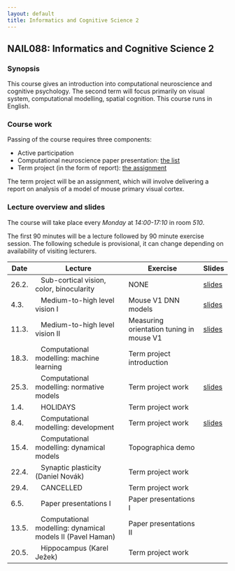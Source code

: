 ```yaml
---
layout: default
title: Informatics and Cognitive Science 2
---
```

## NAIL088: Informatics and Cognitive Science 2

### Synopsis

This course gives an introduction into computational neuroscience and cognitive psychology. 
The second term will focus primarily on visual system, computational modelling, spatial cognition. 
This course runs in English. 

### Course work

Passing of the course requires three components:
* Active participation
* Computational neuroscience paper presentation: [the list](https://e.pcloud.link/publink/show?code=kZ7Pw9ZJFwcSggtmhmcsLkSBz98709VOFMX)
* Term project (in the form of report): [the assignment](https://e.pcloud.link/publink/show?code=XZwig9Zmegk2qg2tnQex3RaNKYcYpJ0Y3BX)

The term project will be an assignment, which will involve delivering a report on analysis of a model of mouse primary visual cortex.

### Lecture overview and slides

The course will take place every *Monday* at *14:00-17:10* in room *510*. 

The first 90 minutes will be a lecture followed by 90 minute exercise session.
The following schedule is provisional, it can change depending on availability of visiting lecturers. 



| Date   |  Lecture                                                                 | Exercise | Slides |
|--------|--------------------------------------------------------------------------|-----------|--------|
| 26.2.  |  &nbsp;&nbsp; Sub-cortical vision, color, binocularity                   | NONE      | [slides](https://e.pcloud.link/publink/show?code=XZA5yLZCOlIQQc8kY7cQI6GOiduVmS17y7X) |
| 4.3.   |  &nbsp;&nbsp; Medium-to-high level vision I                              | Mouse V1 DNN models | [slides](https://e.pcloud.link/publink/show?code=XZi5yLZImemeQm6DYXUeWxAwBdjBSleUQkV) | 
| 11.3.  |  &nbsp;&nbsp; Medium-to-high level vision II                             | Measuring orientation tuning in mouse V1 | [slides](https://e.pcloud.link/publink/show?code=XZi5yLZImemeQm6DYXUeWxAwBdjBSleUQkV) |
| 18.3.  |  &nbsp;&nbsp; Computational modelling: machine learning                  | Term project introduction          |         |
| 25.3.  |  &nbsp;&nbsp; Computational modelling: normative models                  | Term project work          | [slides](https://e.pcloud.link/publink/show?code=XZo5yLZuEgnDCUodfSDTkcyASKujf6Pfsey) |
| 1.4.   |  &nbsp;&nbsp; HOLIDAYS                                                   | Term project work          |        |
| 8.4.   |  &nbsp;&nbsp; Computational modelling: development                       | Term project work          | [slides](https://e.pcloud.link/publink/show?code=XZPBfSZJCEbAhBzRQF3d7AxI2sjfLkjHik7) |
| 15.4.  |  &nbsp;&nbsp; Computational modelling: dynamical models                  | Topographica demo          |        |
| 22.4.  |  &nbsp;&nbsp; Synaptic plasticity (Daniel Novák)                         | Term project work          |        |
| 29.4.  |  &nbsp;&nbsp; CANCELLED                                                  | Term project work          |        |
| 6.5.   |  &nbsp;&nbsp; Paper presentations I                                      | Paper presentations I      |        |
| 13.5.  |  &nbsp;&nbsp; Computational modelling: dynamical models II (Pavel Haman) | Paper presentations II     |        |
| 20.5.  |  &nbsp;&nbsp; Hippocampus (Karel Ježek)                                  | Term project work          |        |




